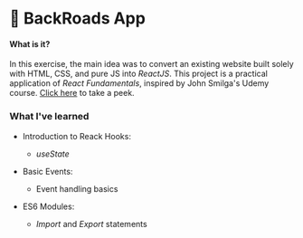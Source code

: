 # 🧩 BackRoads App

#### What is it?

In this exercise, the main idea was to convert an existing website built solely with HTML, CSS, and pure JS into *ReactJS*. This project is a practical application of _React Fundamentals_, inspired by John Smilga's Udemy course. [Click here](https://the-backroads-project.netlify.app/) to take a peek.

### What I've learned

- Introduction to Reack Hooks:

  - _useState_

- Basic Events:

  - Event handling basics

- ES6 Modules:

  - *Import* and *Export* statements
